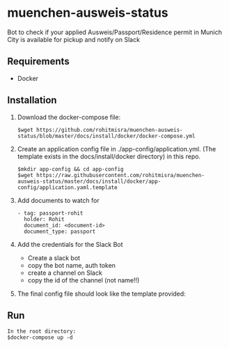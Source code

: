 # muenchen-ausweis-status

Bot to check if your applied Ausweis/Passport/Residence permit in Munich City is available for pickup and notify on Slack

## Requirements

- Docker

## Installation

1. Download the docker-compose file:
    ```
    $wget https://github.com/rohitmisra/muenchen-ausweis-status/blob/master/docs/install/docker/docker-compose.yml 
    ```

2. Create an application config file in ./app-config/application.yml.
   (The template exists in the docs/install/docker directory) in this repo.
   ```
   $mkdir app-config && cd app-config
   $wget https://raw.githubusercontent.com/rohitmisra/muenchen-ausweis-status/master/docs/install/docker/app-config/application.yaml.template
   ```

3. Add documents to watch for
   
   ```
   - tag: passport-rohit
     holder: Rohit
     document_id: <document-id>
     document_type: passport
   ```

4. Add the credentials for the Slack Bot
   - Create a slack bot
   - copy the bot name, auth token
   - create a channel on Slack
   - copy the id of the channel (not name!!)
5. The final config file should look like the template provided:
   
## Run
```
In the root directory:
$docker-compose up -d
```

 